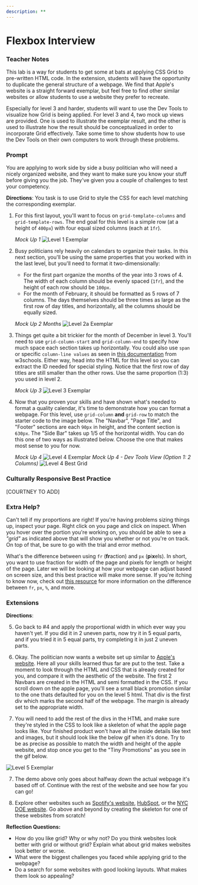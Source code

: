 ```yaml
---
description: **
---
```


# Flexbox Interview

### Teacher Notes

This lab is a way for students to get some at bats at applying CSS Grid to pre-written HTML code. In the extension, students will have the opportunity to duplicate the general structure of a webpage. We find that Apple's website is a straight forward exemplar, but feel free to find other similar websites or allow students to use a website they prefer to recreate.

Especially for level 3 and harder, students will want to use the Dev Tools to visualize how Grid is being applied. For level 3 and 4, two mock up views are provided. One is used to illustrate the exemplar result, and the other is used to illustrate how the result should be conceptualized in order to incorporate Grid effectively.  Take some time to show students how to use the Dev Tools on their own computers to work through these problems. 

### Prompt

You are applying to work side by side a busy politician who will need a nicely organized website, and they want to make sure you know your stuff before giving you the job. They've given you a couple of challenges to test your competency.

**Directions**: You task is to use Grid to style the CSS for each level matching the corresponding exemplar.

1. For this first layout, you'll want to focus on `grid-template-columns` and `grid-template-rows`. The end goal for this level is a simple row (at a height of `400px`) with four equal sized columns (each at `1fr`).

    _Mock Up 1_
    ![Level 1 Exemplar](U1LAB3.2-Starter/level1/exemplar/level1.png)

2. Busy politicians rely heavily on calendars to organize their tasks. In this next section, you'll be using the same properties that you worked with in the last level, but you'll need to format it two-dimensionally:
   - For the first part organize the months of the year into 3 rows of 4. The width of each column should be evenly spaced (`1fr`), and the height of each row should be `100px`.
   - For the month of February, it should be formatted as 5 rows of 7 columns. The days themselves should be three times as large as the first row of day titles, and horizontally, all the columns should be equally sized.

    _Mock Up 2 Months_
    ![Level 2a Exemplar](U1LAB3.2-Starter/level2/exemplar/level2.png)

3. Things get quite a bit trickier for the month of December in level 3. You'll need to use `grid-column-start` and `grid-column-end` to specify how much space each section takes up horizontally. You could also use `span` or specific `column-line values` as seen in [this documentation](https://www.w3schools.com/cssref/pr_grid-column.asp) from w3schools. Either way, head into the HTML for this level so you can extract the ID needed for special styling. Notice that the first row of day titles are still smaller than the other rows. Use the same proportion (1:3) you used in level 2.

    _Mock Up 3_
    ![Level 3 Exemplar](U1LAB3.2-Starter/level3/exemplar/level3.png)

4. Now that you proven your skills and have shown what's needed to format a quality calendar, it's time to demonstrate how you can format a webpage. For this level, use `grid-column` **and** `grid-row` to match the starter code to the image below. The "Navbar", "Page Title", and "Footer" sections are each `90px` in height, and the content section is `630px`. The "Side Bar" takes up 1/5 of the horizontal width. You can do this one of two ways as illustrated below. Choose the one that makes most sense to you for now.

    _Mock Up 4_
    ![Level 4 Exemplar](U1LAB3.2-Starter/level4/exemplar/full-screen.png)
    _Mock Up 4 - Dev Tools View (Option 1: 2 Columns)_
    ![Level 4 Best Grid](U1LAB3.2-Starter/level4/exemplar/small-screen.png)

### Culturally Responsive Best Practice

[COURTNEY TO ADD]

### Extra Help?

Can't tell if my proportions are right! If you're having problems sizing things up, inspect your page. Right click on you page and click on inspect. When you hover over the portion you're working on, you should be able to see a _"grid"_ as indicated above that will show you whether or not you're on track. On top of that, be sure to go with the trial and error method.

What's the difference between using `fr` (**fr**action) and `px` (**p**i**x**els). In short, you want to use fraction for width of the page and pixels for length or height of the page. Later we will be looking at how your webpage can adjust based on screen size, and this best practice will make more sense. If you're itching to know now, check out [this resource](https://medium.com/swlh/css-units-which-ones-to-use-and-avoid-31e4ed461f9) for more information on the difference between `fr`, `px`, `%`, and more.

### Extensions

**Directions**:

5. Go back to #4 and apply the proportional width in which ever way you haven't yet. If you did it in 2 uneven parts, now try it in 5 equal parts, and if you tried it in 5 equal parts, try completing it in just 2 uneven parts.

5. Okay. The politician now wants a website set up similar to [Apple's website](https://www.apple.com/mac/). Here all your skills learned thus far are put to the test. Take a moment to look through the HTML and CSS that is already created for you, and compare it with the aesthetic of the website. The first 2 Navbars are created in the HTML and semi formatted in the CSS. If you scroll down on the apple page, you'll see a small black promotion similar to the one thats defaulted for you on the level 5 html. That div is the first div which marks the second half of the webpage. The margin is already set to the appropriate width.

6. You will need to add the rest of the divs in the HTML and make sure they're styled in the CSS to look like a skeleton of what the apple page looks like. Your finished product won't have all the inside details like text and images, but it should look like the below gif when it's done. Try to be as precise as possible to match the width and height of the apple website, and stop once you get to the "Tiny Promotions" as you see in the gif below.

![Level 5 Exemplar](U1LAB3.2-Starter/level5/exemplar/level5.png)

7. The demo above only goes about halfway down the actual webpage it's based off of. Continue with the rest of the website and see how far you can go!

8. Explore other websites such as [Spotify's website](https://www.spotify.com/us/free/), [HubSpot](https://www.hubspot.com/), or the [NYC DOE website](https://www.schools.nyc.gov/). Go above and beyond by creating the skeleton for one of these websites from scratch!

**Reflection Questions:**

- How do you like grid? Why or why not? Do you think websites look better with grid or without grid? Explain what about grid makes websites look better or worse.
- What were the biggest challenges you faced while applying grid to the webpage?
- Do a search for some websites with good looking layouts. What makes them look so appealing?


